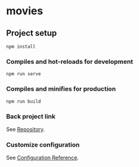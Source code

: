 # movies

## Project setup
```
npm install
```

### Compiles and hot-reloads for development
```
npm run serve
```

### Compiles and minifies for production
```
npm run build
```
### Back project link

See [Repository](https://github.com/jabbekhaneh/MovieWebsite_back/).


### Customize configuration
See [Configuration Reference](https://cli.vuejs.org/config/).
